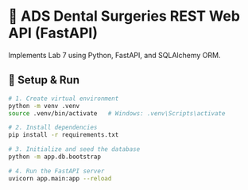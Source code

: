 # 🦷 ADS Dental Surgeries REST Web API (FastAPI)

Implements Lab 7 using Python, FastAPI, and SQLAlchemy ORM.

## 🚀 Setup & Run

```bash
# 1. Create virtual environment
python -m venv .venv
source .venv/bin/activate   # Windows: .venv\Scripts\activate

# 2. Install dependencies
pip install -r requirements.txt

# 3. Initialize and seed the database
python -m app.db.bootstrap

# 4. Run the FastAPI server
uvicorn app.main:app --reload